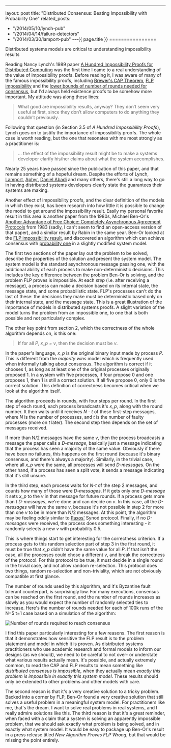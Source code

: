 ---
layout: post
title: "Distributed Consensus: Beating Impossibility with Probability One"
related_posts:
  - "/2014/05/10/lynch-pub"
  - "/2014/04/14/failure-detectors"
  - "/2014/03/30/lamport-pub"
---{{ page.title }}
================

<p class="meta">Distributed systems models are critical to understanding impossibility results</p>

Reading Nancy Lynch's 1989 paper [A Hundred Impossibility Proofs for Distributed Computing](http://groups.csail.mit.edu/tds/papers/Lynch/podc89.pdf) was the first time I came to a real understanding of the value of impossibility proofs. Before reading it, I was aware of many of the famous impossibility proofs, including [Brewer's CAP Theorem](http://lpd.epfl.ch/sgilbert/pubs/BrewersConjecture-SigAct.pdf), [FLP impossibility](http://cs-www.cs.yale.edu/homes/arvind/cs425/doc/fischer.pdf) and the [lower bounds of number of rounds needed for consensus](http://research.microsoft.com/pubs/64633/bertinoro.pdf), but I'd always held existence proofs to be somehow more important. My attitude was along these lines:

> What good are impossibility results, anyway? They don’t seem very useful at first, since they don’t allow computers to do anything they couldn’t previously. 

Following that question (in Section 3.5 of *A Hundred Impossibility Proofs*), Lynch goes on to justify the importance of impossibility proofs. The whole case is worth reading, but the one that resonates with me most strongly as a practitioner is:

> ... the effect of the impossibility result might be to make a systems developer clarify his/her claims about what the system accomplishes.

Nearly 25 years have passed since the publication of this paper, and that remains something of a hopeful dream. Despite the efforts of Lynch, [Lamport](http://research.microsoft.com/en-us/um/people/lamport/pubs/state-the-problem.pdf), [Aphyr](http://aphyr.com/tags/jepsen), [Daniel Abadi](http://cs-www.cs.yale.edu/homes/dna/papers/abadi-pacelc.pdf) and many others, there's still a long way to go in having distributed systems developers clearly state the guarantees their systems are making.

Another effect of impossibility proofs, and the clear definition of the models in which they exist, has been research into how little it is possible to change the model to get around the impossibility result. Easily my personal favorite result in this area is another paper from the 1980s, Michael Ben-Or's [Another Advantage of Free Choice: Completely Asynchronous Agreement Protocols](http://dl.acm.org/citation.cfm?id=806707) from 1983 (sadly, I can't seem to find an open-access version of that paper), and a similar result by Rabin in the same year. Ben-Or looked at the [FLP impossibility result](http://the-paper-trail.org/blog/a-brief-tour-of-flp-impossibility/), and discovered an algorithm which can achieve consensus with [probability one](http://en.wikipedia.org/wiki/Almost_surely) in a slightly modified system model.

The first two sections of the paper lay out the problem to be solved, describe the properties of the solution and present the system model. The system model is the standard asynchronous message passing one, with the additional ability of each process to make non-deterministic decisions. This includes the key difference between the problem Ben-Or is solving, and the problem FLP proves is impossible. At each *step* (i.e. after receiving a message), a process can make a decision based on its internal state, the message state, and some probabilistic state. FLP's processes can't do the last of these: the decisions they make must be deterministic based only on their internal state, and the message state. This is a great illustration of the importance of models in distributed systems proofs. A slight variation of the model turns the problem from an impossible one, to one that is both possible and not particularly complex.

The other key point from section 2, which the correctness of the whole algorithm depends on, is this one:

> If for all *P*, *x_p = v*, then the decision must be *v*.

In the paper's language, *x_p* is the original binary input made by process *P*. This is different from the *majority wins* model which is frequently used when informally talking about consensus. The algorithm is correct if it chooses 1, as long as at least one of the original processes originally proposed 1. In a system with five processes, if four propose 0 and one proposes 1, then 1 is still a correct solution. If all five propose 0, only 0 is the correct solution. This definition of correctness becomes critical when we look at the algorithm itself.

The algorithm proceeds in rounds, with four steps per round. In the first step of each round, each process broadcasts it's *x_p*, along with the round number. It then waits until it receives *N - t* of these first-step messages, where *N* is the number of processes, and *t* is the number of faulty processes (more on *t* later). The second step then depends on the set of messages received.

If more than N/2 messages have the same *v*, then the process broadcasts a message the paper calls a *D-message*, basically just a message indicating that the process has seen a majority of the same value. Obviously if there have been no failures, this happens on the first round (because it's binary consensus, and there's always a majority). Similarly, in the trivial case, where all *x_p* were the same, all processes will send *D-message*s. On the other hand, if a process has seen a split vote, it sends a message indicating that it's still unsure.

In the third step, each process waits for *N-t* of the step 2 messages, and counts how many of those were *D-messages*. If it gets only one *D-message* it sets *x_p* to the *v* in that message for future rounds. If a process gets more than *t* *D-messages*, we're done and can decide on *v*. In this case, all the *D-messages* will have the same *v*, because it's not possible in step 2 for more than one *v* to be in more than N/2 messages. At this point, the algorithm may be feeling oddly similar to [Paxos'](http://research.microsoft.com/en-us/um/people/lamport/pubs/paxos-simple.pdf) Synod protocol. Finally, if no *D-messages* were received, the process does something interesting - it randomly selects a new *v* with probability 0.5.

This is where things start to get interesting for the correctness criterion. If a process gets to this random selection part of step 3 in the first round, it must be true that *x_p* didn't have the same value for all *P*. If that isn't the case, all the processes could chose a different *v*, and break the correctness of the protocol. For this protocol to be true, it must decide in a single round in the trivial case, and not allow random re-selection. This protocol does two things, random re-selection and non-triviality, which are not obviously compatible at first glance.

The number of rounds used by this algorithm, and it's Byzantine fault tolerant counterpart, is surprisingly low. For many executions, consensus can be reached on the first round, and the number of rounds increases as slowly as you would expect the number of randomly selected ties to increase. Here's the number of rounds needed for each of 100k runs of the N=5 t=1 case based on a simulation of the algorithm:

![Number of rounds required to reach consensus](https://s3.amazonaws.com/mbrooker-blog-images/ben_or_rounds.png)

I find this paper particularly interesting for a few reasons. The first reason is that it demonstrates how sensitive the FLP result is to the problem statement and model in which it is proven. As distributed systems practitioners who use academic research and formal models to inform our designs (as we should), we need to be careful to not over- or understate what various results actually mean. It's possible, and actually extremely common, to read the CAP and FLP results to mean something like *distributed consensus is impossible*, when they actually mean *exactly this problem is impossible in exactly this system model*. These results should only be extended to other problems and other models with care.

The second reason is that it's a very creative solution to a tricky problem. Backed into a corner by FLP, Ben-Or found a very creative solution that still solves a useful problem in a meaningful system model. For practitioners like me, that's the dream. I want to solve real problems in real systems, and I really admire solutions like this. The third reason is that it's a great reminder, when faced with a claim that a system is solving an apparently impossible problem, that we should ask exactly what problem is being solved, and in exactly what system model. It would be easy to package up Ben-Or's result in a press release titled *New Algorithm Proves FLP Wrong*, but that would be missing the point entirely.